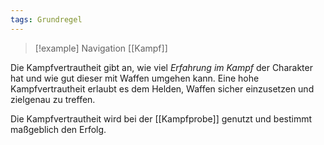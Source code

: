 ```yaml
---
tags: Grundregel
---
```

> [!example] Navigation 
> [[Kampf]]

Die Kampfvertrautheit gibt an, wie viel *Erfahrung im Kampf* der Charakter hat und wie gut dieser mit Waffen umgehen kann. Eine hohe Kampfvertrautheit erlaubt es dem Helden, Waffen sicher einzusetzen und zielgenau zu treffen.

Die Kampfvertrautheit wird bei der [[Kampfprobe]] genutzt und bestimmt maßgeblich den Erfolg.